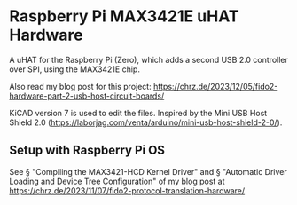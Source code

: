 # Raspberry Pi MAX3421E uHAT Hardware

A uHAT for the Raspberry Pi (Zero), which adds a second USB 2.0 controller over SPI, using the MAX3421E chip.

Also read my blog post for this project: https://chrz.de/2023/12/05/fido2-hardware-part-2-usb-host-circuit-boards/

KiCAD version 7 is used to edit the files. Inspired by the Mini USB Host Shield 2.0 (https://laborjag.com/venta/arduino/mini-usb-host-shield-2-0/).

## Setup with Raspberry Pi OS

See § "Compiling the MAX3421-HCD Kernel Driver" and § "Automatic Driver Loading and Device Tree Configuration" of my blog post at https://chrz.de/2023/11/07/fido2-protocol-translation-hardware/